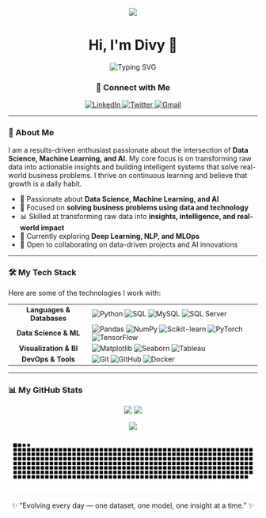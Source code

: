 <p align="center">
  <img src="https://raw.githubusercontent.com/abhisheknaiidu/abhisheknaiidu/master/code.gif" width="400">
</p>

<div align="center">
  <h1>Hi, I'm Divy 👋</h1>
  <img src="https://readme-typing-svg.herokuapp.com?font=Fira+Code&weight=500&size=25&pause=1000&color=00C2FF&center=true&vCenter=true&width=550&lines=Data+Science+%26+AI+Enthusiast;Lifelong+Learner+%26+Problem+Solver;Solving+Business+Problems+With+Technology;Learning+Something+New+Every+Single+Day+🚀" alt="Typing SVG" />
</div>

<div align="center">
  <h3>🚀 Connect with Me</h3>
  <p>
    <a href="https://www.linkedin.com/in/your-linkedin-username/" target="_blank">
      <img src="https://img.shields.io/badge/LinkedIn-0077B5?style=for-the-badge&logo=linkedin&logoColor=white" alt="LinkedIn">
    </a>
    <a href="https://twitter.com/your-twitter-username" target="_blank">
      <img src="https://img.shields.io/badge/Twitter-1DA1F2?style=for-the-badge&logo=twitter&logoColor=white" alt="Twitter">
    </a>
    <a href="mailto:youremail@example.com">
      <img src="https://img.shields.io/badge/Gmail-D14836?style=for-the-badge&logo=gmail&logoColor=white" alt="Gmail">
    </a>
  </p>
</div>

---

### 🔹 About Me

I am a results-driven enthusiast passionate about the intersection of **Data Science, Machine Learning, and AI**. My core focus is on transforming raw data into actionable insights and building intelligent systems that solve real-world business problems. I thrive on continuous learning and believe that growth is a daily habit.

- 🎯 Passionate about **Data Science, Machine Learning, and AI**
- 💼 Focused on **solving business problems using data and technology**
- 📊 Skilled at transforming raw data into **insights, intelligence, and real-world impact**
- 🧠 Currently exploring **Deep Learning, NLP, and MLOps**
- 🌱 Open to collaborating on data-driven projects and AI innovations

---

### 🛠️ My Tech Stack

Here are some of the technologies I work with:

<table>
  <tr>
    <td align="center"><strong>Languages & Databases</strong></td>
    <td>
      <img src="https://img.shields.io/badge/Python-3776AB?style=for-the-badge&logo=python&logoColor=white" alt="Python">
      <img src="https://img.shields.io/badge/SQL-4479A1?style=for-the-badge&logo=sql&logoColor=white" alt="SQL">
      <img src="https://img.shields.io/badge/MySQL-4479A1?style=for-the-badge&logo=mysql&logoColor=white" alt="MySQL">
      <img src="https://img.shields.io/badge/Microsoft_SQL_Server-CC2927?style=for-the-badge&logo=microsoft-sql-server&logoColor=white" alt="SQL Server">
    </td>
  </tr>
  <tr>
    <td align="center"><strong>Data Science & ML</strong></td>
    <td>
      <img src="https://img.shields.io/badge/Pandas-150458?style=for-the-badge&logo=pandas&logoColor=white" alt="Pandas">
      <img src="https://img.shields.io/badge/NumPy-013243?style=for-the-badge&logo=numpy&logoColor=white" alt="NumPy">
      <img src="https://img.shields.io/badge/Scikit--learn-F7931E?style=for-the-badge&logo=scikit-learn&logoColor=white" alt="Scikit-learn">
      <img src="https://img.shields.io/badge/PyTorch-EE4C2C?style=for-the-badge&logo=pytorch&logoColor=white" alt="PyTorch">
      <img src="https://img.shields.io/badge/TensorFlow-FF6F00?style=for-the-badge&logo=tensorflow&logoColor=white" alt="TensorFlow">
    </td>
  </tr>
  <tr>
    <td align="center"><strong>Visualization & BI</strong></td>
    <td>
      <img src="https://img.shields.io/badge/Matplotlib-3175A2?style=for-the-badge&logo=matplotlib&logoColor=white" alt="Matplotlib">
      <img src="https://img.shields.io/badge/Seaborn-3776AB?style=for-the-badge&logo=seaborn&logoColor=white" alt="Seaborn">
      <img src="https://img.shields.io/badge/Tableau-E97627?style=for-the-badge&logo=tableau&logoColor=white" alt="Tableau">
    </td>
  </tr>
  <tr>
    <td align="center"><strong>DevOps & Tools</strong></td>
    <td>
      <img src="https://img.shields.io/badge/Git-F05032?style=for-the-badge&logo=git&logoColor=white" alt="Git">
      <img src="https://img.shields.io/badge/GitHub-181717?style=for-the-badge&logo=github&logoColor=white" alt="GitHub">
      <img src="https://img.shields.io/badge/Docker-2496ED?style=for-the-badge&logo=docker&logoColor=white" alt="Docker">
    </td>
  </tr>
</table>

---

### 📊 My GitHub Stats

<p align="center">
  <img height="160em" src="https://github-readme-stats.vercel.app/api?username=dvy246&show_icons=true&theme=radical&include_all_commits=true&count_private=true"/>
  <img height="160em" src="https://github-readme-stats.vercel.app/api/top-langs/?username=dvy246&layout=compact&langs_count=8&theme=radical"/>
</p>
<p align="center">
  <img height="160em" src="https://github-readme-streak-stats.herokuapp.com/?user=dvy246&theme=radical" />
</p>

<div align="center">
  <img src="https://github.com/Platane/snk/raw/output/github-contribution-grid-snake.svg" alt="snake">
</div>

<p align="center">
  ✨ “Evolving every day — one dataset, one model, one insight at a time.” ✨
</p>
